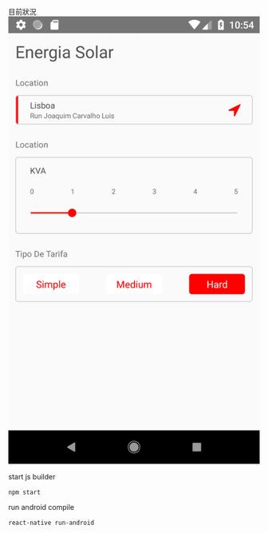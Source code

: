 目前狀況
![screenshot](screenshot/Screenshot_1523112862.png)

start js builder
```shell
npm start
```

run android compile
```shell
react-native run-android
```